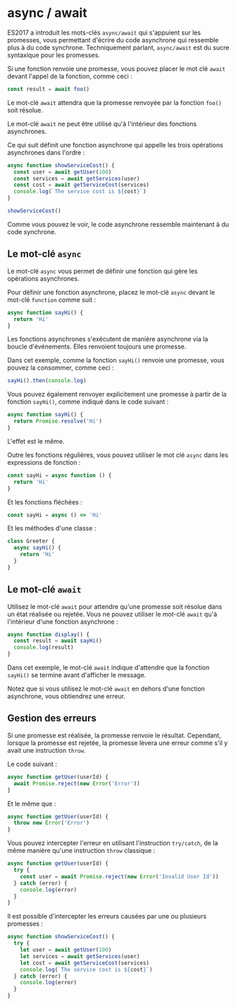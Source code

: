# async / await

ES2017 a introduit les mots-clés `async/await` qui s'appuient sur les promesses, vous permettant d'écrire du code asynchrone qui ressemble plus à du code synchrone. Techniquement parlant, `async/await` est du sucre syntaxique pour les promesses.

Si une fonction renvoie une promesse, vous pouvez placer le mot clé `await` devant l'appel de la fonction, comme ceci :

```js
const result = await foo()
```

Le mot-clé `await` attendra que la promesse renvoyée par la fonction `foo()` soit résolue.

Le mot-clé `await` ne peut être utilisé qu'à l'intérieur des fonctions asynchrones.

Ce qui suit définit une fonction asynchrone qui appelle les trois opérations asynchrones dans l'ordre :

```js
async function showServiceCost() {
  const user = await getUser(100)
  const services = await getServices(user)
  const cost = await getServiceCost(services)
  console.log(`The service cost is ${cost}`)
}

showServiceCost()
```

Comme vous pouvez le voir, le code asynchrone ressemble maintenant à du code synchrone.

## Le mot-clé `async`

Le mot-clé `async` vous permet de définir une fonction qui gère les opérations asynchrones.

Pour définir une fonction asynchrone, placez le mot-clé `async` devant le mot-clé `function` comme suit :

```js
async function sayHi() {
  return 'Hi'
}
```

Les fonctions asynchrones s'exécutent de manière asynchrone via la boucle d'événements. Elles renvoient toujours une promesse.

Dans cet exemple, comme la fonction `sayHi()` renvoie une promesse, vous pouvez la consommer, comme ceci :

```js
sayHi().then(console.log)
```

Vous pouvez également renvoyer explicitement une promesse à partir de la fonction `sayHi()`, comme indiqué dans le code suivant :

```js
async function sayHi() {
  return Promise.resolve('Hi')
}
```

L'effet est le même.

Outre les fonctions régulières, vous pouvez utiliser le mot clé `async` dans les expressions de fonction :

```js
const sayHi = async function () {
  return 'Hi'
}
```

Et les fonctions fléchées :

```js
const sayHi = async () => 'Hi'
```

Et les méthodes d'une classe :

```js
class Greeter {
  async sayHi() {
    return 'Hi'
  }
}
```

## Le mot-clé `await`

Utilisez le mot-clé `await` pour attendre qu'une promesse soit résolue dans un état réalisée ou rejetée. Vous ne pouvez utiliser le mot-clé `await` qu'à l'intérieur d'une fonction asynchrone :

```js
async function display() {
  const result = await sayHi()
  console.log(result)
}
```

Dans cet exemple, le mot-clé `await` indique d'attendre que la fonction `sayHi()` se termine avant d'afficher le message.

Notez que si vous utilisez le mot-clé `await` en dehors d'une fonction asynchrone, vous obtiendrez une erreur.

## Gestion des erreurs

Si une promesse est réalisée, la promesse renvoie le résultat. Cependant, lorsque la promesse est rejetée, la promesse lèvera une erreur comme s'il y avait une instruction `throw`.

Le code suivant :

```js
async function getUser(userId) {
  await Promise.reject(new Error('Error'))
}
```

Et le même que :

```js
async function getUser(userId) {
  throw new Error('Error')
}
```

Vous pouvez intercepter l'erreur en utilisant l'instruction `try/catch`, de la même manière qu'une instruction `throw` classique :

```js
async function getUser(userId) {
  try {
    const user = await Promise.reject(new Error('Invalid User Id'))
  } catch (error) {
    console.log(error)
  }
}
```

Il est possible d'intercepter les erreurs causées par une ou plusieurs promesses :

```js
async function showServiceCost() {
  try {
    let user = await getUser(100)
    let services = await getServices(user)
    let cost = await getServiceCost(services)
    console.log(`The service cost is ${cost}`)
  } catch (error) {
    console.log(error)
  }
}
```
